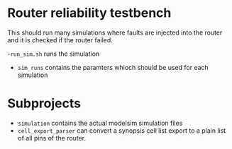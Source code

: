 # Router reliability testbench

This should run many simulations where faults are injected into the router and it is checked if the router failed.

 -`run_sim.sh` runs the simulation 
 - `sim_runs` contains the paramters whioch should be used for each simulation

 # Subprojects
  - `simulation` contains the actual modelsim simulation files
  - `cell_export_parser` can convert a synopsis cell list export to a plain list of all pins of the router.
